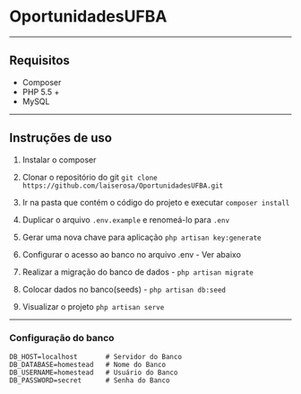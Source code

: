 # OportunidadesUFBA

---
## Requisitos
* Composer
* PHP 5.5 +
* MySQL


---
## Instruções de uso

1. Instalar o composer

2. Clonar o repositório do git `git clone https://github.com/laiserosa/OportunidadesUFBA.git`

3. Ir na pasta que contém o código do projeto e executar `composer install`

4. Duplicar o arquivo `.env.example` e renomeá-lo para `.env`

5. Gerar uma nova chave para aplicação `php artisan key:generate`

6. Configurar o acesso ao banco no arquivo .env - Ver abaixo

7. Realizar a migração do banco de dados - `php artisan migrate`

8. Colocar dados no banco(seeds) - `php artisan db:seed`

9. Visualizar o projeto `php artisan serve`


---
### Configuração do banco
```
DB_HOST=localhost       # Servidor do Banco
DB_DATABASE=homestead   # Nome do Banco
DB_USERNAME=homestead   # Usuário do Banco
DB_PASSWORD=secret      # Senha do Banco
```